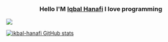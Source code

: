 
<h3 align="center">Hello I'M <a href="https://scp1337.com">Iqbal Hanafi</a> I love programming</h3>


[![](https://github-readme-stats.vercel.app/api/top-langs/?username=iqbal-hanafi&theme=dark&layout=compact)](https://github.com/iqbal-hanafi)

[![ikbal-hanafi GitHub stats](https://github-readme-stats.vercel.app/api?username=iqbal-hanafi&theme=dark&show_icons=true)](https://github.com/iqbal-hanafi)
